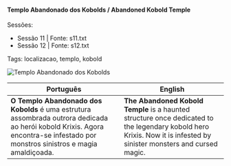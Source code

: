 ﻿
#### Templo Abandonado dos Kobolds / Abandoned Kobold Temple

Sessões:  
- Sessão 11 | Fonte: s11.txt  
- Sessão 12 | Fonte: s12.txt  

Tags: localizacao, templo, kobold

![Templo Abandonado dos Kobolds](assets/location/location_blank.png)

| Português                                                                                                                                                                       | English                                                                                                                                                              |
| ------------------------------------------------------------------------------------------------------------------------------------------------------------------------------- | -------------------------------------------------------------------------------------------------------------------------------------------------------------------- |
| **O Templo Abandonado dos Kobolds** é uma estrutura assombrada outrora dedicada ao herói kobold Krixis. Agora encontra-se infestado por monstros sinistros e magia amaldiçoada. | **The Abandoned Kobold Temple** is a haunted structure once dedicated to the legendary kobold hero Krixis. Now it is infested by sinister monsters and cursed magic. |

